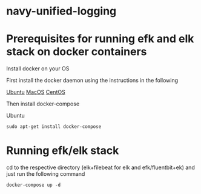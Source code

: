 # navy-unified-logging


# Prerequisites for running efk and elk stack on docker containers

Install docker on your OS

First install the docker daemon using the instructions in the following 

[Ubuntu](https://docs.docker.com/install/linux/docker-ce/ubuntu/)
[MacOS](https://docs.docker.com/docker-for-mac/install/)
[CentOS](https://docs.docker.com/install/linux/docker-ce/centos/)

Then install docker-compose 

Ubuntu

`sudo apt-get install docker-compose`


# Running efk/elk stack

cd to the respective directory (elk+filebeat for elk and efk/fluentbit+ek) and just run the following command

`docker-compose up -d`
 

